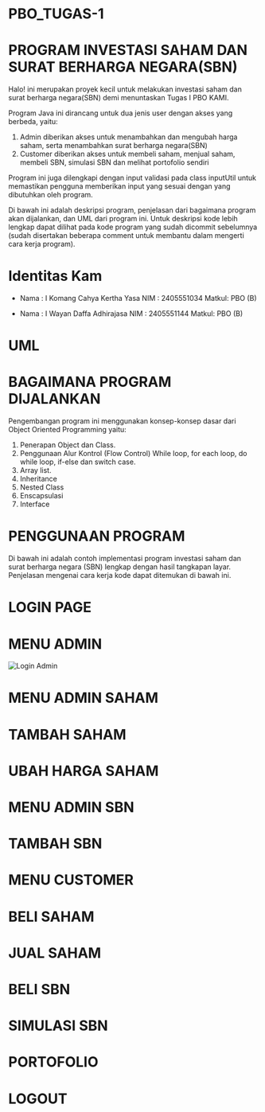 # PBO_TUGAS-1
# PROGRAM INVESTASI SAHAM DAN SURAT BERHARGA NEGARA(SBN)
Halo! ini merupakan proyek kecil untuk melakukan investasi saham dan surat berharga negara(SBN) demi menuntaskan Tugas I PBO KAMI.

Program Java ini dirancang untuk dua jenis user dengan akses yang berbeda, yaitu:

  1. Admin diberikan akses untuk menambahkan dan mengubah harga saham, serta menambahkan surat berharga negara(SBN)
  2. Customer diberikan akses untuk membeli saham, menjual saham, membeli SBN, simulasi SBN dan melihat portofolio sendiri
     
Program ini juga dilengkapi dengan input validasi pada class inputUtil untuk memastikan pengguna memberikan input yang sesuai dengan yang dibutuhkan oleh program.

Di bawah ini adalah deskripsi program, penjelasan dari bagaimana program akan dijalankan, dan UML dari program ini. Untuk deskripsi kode lebih lengkap dapat dilihat pada kode program yang sudah dicommit sebelumnya (sudah disertakan beberapa comment untuk membantu dalam mengerti cara kerja program).

# Identitas Kam
* Nama  : I Komang Cahya Kertha Yasa
  NIM   : 2405551034
  Matkul: PBO (B)

* Nama  : I Wayan Daffa Adhirajasa
  NIM   : 2405551144
  Matkul: PBO (B)

# UML



# BAGAIMANA PROGRAM DIJALANKAN
Pengembangan program ini menggunakan konsep-konsep dasar dari Object Oriented Programming yaitu:

1. Penerapan Object dan Class.
2. Penggunaan Alur Kontrol (Flow Control) While loop, for each loop, do while loop, if-else dan     switch case.
3. Array list.
4. Inheritance
5. Nested Class
6. Enscapsulasi
7. Interface

# PENGGUNAAN PROGRAM
Di bawah ini adalah contoh implementasi program investasi saham dan surat berharga negara (SBN) lengkap dengan hasil tangkapan layar. Penjelasan mengenai cara kerja kode dapat ditemukan di bawah ini.

# LOGIN PAGE


# MENU ADMIN
![Login Admin](https://github.com/user-attachments/assets/15817502-e8ec-410a-8522-443588329209)



# MENU ADMIN SAHAM


# TAMBAH SAHAM


# UBAH HARGA SAHAM


# MENU ADMIN SBN


# TAMBAH SBN
  

# MENU CUSTOMER


# BELI SAHAM


# JUAL SAHAM


# BELI SBN


# SIMULASI SBN


# PORTOFOLIO


# LOGOUT
